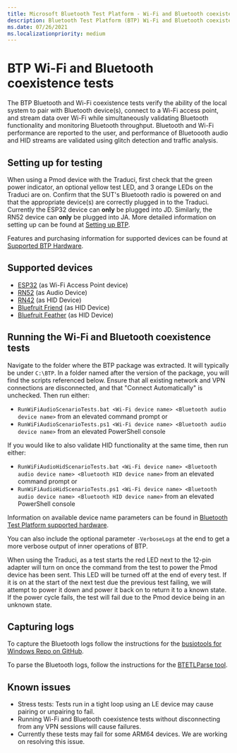 ```yaml
---
title: Microsoft Bluetooth Test Platform - Wi-Fi and Bluetooth coexistence
description: Bluetooth Test Platform (BTP) Wi-Fi and Bluetooth coexistence tests.
ms.date: 07/26/2021
ms.localizationpriority: medium
---
```


# BTP Wi-Fi and Bluetooth coexistence tests

The BTP Bluetooth and Wi-Fi coexistence tests verify the ability of the local system to pair with Bluetooth device(s), connect to a Wi-Fi access point, and stream data over Wi-Fi while simultaneously validating Bluetooth functionality and monitoring Bluetooth throughput. Bluetooth and Wi-Fi performance are reported to the user, and performance of Bluetoooth audio and HID streams are validated using glitch detection and traffic analysis.

## Setting up for testing

When using a Pmod device with the Traduci, first check that the green power indicator, an optional yellow test LED, and 3 orange LEDs on the Traduci are on. Confirm that the SUT's Bluetooth radio is powered on and that the appropriate device(s) are correctly plugged in to the Traduci. Currently the ESP32 device can **only** be plugged into JD. Similarly, the RN52 device can **only** be plugged into JA. More detailed information on setting up can be found at [Setting up BTP](testing-BTP-setup.md).

Features and purchasing information for supported devices can be found at [Supported BTP Hardware](testing-BTP-hw.md).

## Supported devices

- [ESP32](testing-BTP-hw-esp32.md) (as Wi-Fi Access Point device)
- [RN52](testing-BTP-hw-rn52.md) (as Audio Device)
- [RN42](testing-BTP-hw-rn42.md) (as HID Device)
- [Bluefruit Friend](testing-BTP-hw-bluefruit-Friend.md) (as HID Device)
- [Bluefruit Feather](testing-BTP-hw-bluefruit-Feather.md) (as HID Device)

## Running the Wi-Fi and Bluetooth coexistence tests

Navigate to the folder where the BTP package was extracted. It will typically be under `C:\BTP`. In a folder named after the version of the package, you will find the scripts referenced below. Ensure that all existing network and VPN connections are disconnected, and that "Connect Automatically" is unchecked. Then run either:

- `RunWiFiAudioScenarioTests.bat <Wi-Fi device name> <Bluetooth audio device name>` from an elevated command prompt or
- `RunWiFiAudioScenarioTests.ps1 <Wi-Fi device name> <Bluetooth audio device name>` from an elevated PowerShell console

If you would like to also validate HID functionality at the same time, then run either:

- `RunWiFiAudioHidScenarioTests.bat <Wi-Fi device name> <Bluetooth audio device name> <Bluetooth HID device name>` from an elevated command prompt or
- `RunWiFiAudioHidScenarioTests.ps1 <Wi-Fi device name> <Bluetooth audio device name> <Bluetooth HID device name>` from an elevated PowerShell console

Information on available device name parameters can be found in [Bluetooth Test Platform supported hardware](testing-BTP-hw.md#supported-devices).

You can also include the optional parameter `-VerboseLogs` at the end to get a more verbose output of inner operations of BTP.

When using the Traduci, as a test starts the red LED next to the 12-pin adapter will turn on once the command from the test to power the Pmod device has been sent. This LED will be turned off at the end of every test. If it is on at the start of the next test due the previous test failing, we will attempt to power it down and power it back on to return it to a known state. If the power cycle fails, the test will fail due to the Pmod device being in an unknown state.

## Capturing logs

To capture the Bluetooth logs follow the instructions for the [busiotools for Windows Repo on GitHub](https://github.com/microsoft/busiotools/blob/master/bluetooth/tracing/readme.md).

To parse the Bluetooth logs, follow the instructions for the [BTETLParse tool](testing-BTP-tools-btetlparse.md).

## Known issues

- Stress tests: Tests run in a tight loop using an LE device may cause pairing or unpairing to fail.
- Running Wi-Fi and Bluetooth coexistence tests without disconnecting from any VPN sessions will cause failures.
- Currently these tests may fail for some ARM64 devices. We are working on resolving this issue.
